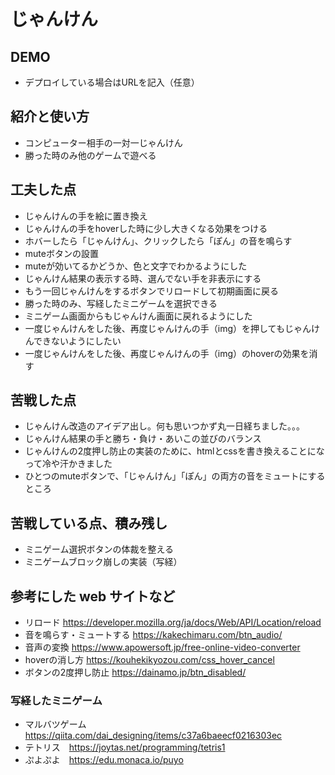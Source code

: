 # じゃんけん

## DEMO

  - デプロイしている場合はURLを記入（任意）

## 紹介と使い方

  - コンピューター相手の一対一じゃんけん
  - 勝った時のみ他のゲームで遊べる

## 工夫した点

  - じゃんけんの手を絵に置き換え  
  - じゃんけんの手をhoverした時に少し大きくなる効果をつける
  - ホバーしたら「じゃんけん」、クリックしたら「ぽん」の音を鳴らす  
  - muteボタンの設置  
  - muteが効いてるかどうか、色と文字でわかるようにした
  - じゃんけん結果の表示する時、選んでない手を非表示にする  
  - もう一回じゃんけんをするボタンでリロードして初期画面に戻る  
  - 勝った時のみ、写経したミニゲームを選択できる  
  - ミニゲーム画面からもじゃんけん画面に戻れるようにした  
  - 一度じゃんけんをした後、再度じゃんけんの手（img）を押してもじゃんけんできないようにしたい  
  - 一度じゃんけんをした後、再度じゃんけんの手（img）のhoverの効果を消す 

## 苦戦した点

  - じゃんけん改造のアイデア出し。何も思いつかず丸一日経ちました。。。  
  - じゃんけん結果の手と勝ち・負け・あいこの並びのバランス
  - じゃんけんの2度押し防止の実装のために、htmlとcssを書き換えることになって冷や汗かきました
  - ひとつのmuteボタンで、「じゃんけん」「ぽん」の両方の音をミュートにするところ  

## 苦戦している点、積み残し

  - ミニゲーム選択ボタンの体裁を整える  
  - ミニゲームブロック崩しの実装（写経）  
 
  
## 参考にした web サイトなど

  - リロード https://developer.mozilla.org/ja/docs/Web/API/Location/reload
  - 音を鳴らす・ミュートする https://kakechimaru.com/btn_audio/
  - 音声の変換 https://www.apowersoft.jp/free-online-video-converter
  - hoverの消し方 https://kouhekikyozou.com/css_hover_cancel
  - ボタンの2度押し防止 https://dainamo.jp/btn_disabled/
  ### 写経したミニゲーム
  - マルバツゲーム　https://qiita.com/dai_designing/items/c37a6baeecf0216303ec
  - テトリス　https://joytas.net/programming/tetris1
  - ぷよぷよ　https://edu.monaca.io/puyo